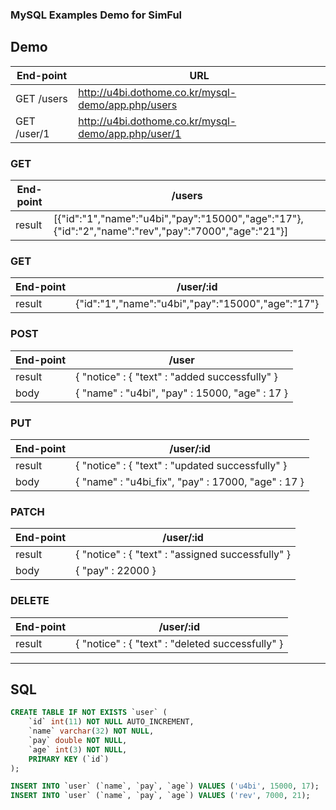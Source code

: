 ### MySQL Examples Demo for SimFul

## Demo

| End-point    | URL                                                 |
|--------------|-----------------------------------------------------|
| GET /users   | http://u4bi.dothome.co.kr/mysql-demo/app.php/users  |
| GET /user/1  | http://u4bi.dothome.co.kr/mysql-demo/app.php/user/1 |

### GET

| End-point | /users                                                                                                |
|------------|--------------------------------------------------------------------------------------------------------|
| result | [{"id":"1","name":"u4bi","pay":"15000","age":"17"},{"id":"2","name":"rev","pay":"7000","age":"21"}]   |

### GET

| End-point | /user/:id                                                                                           |
|------------|-----------------------------------------------------------------------------------------|
| result | {"id":"1","name":"u4bi","pay":"15000","age":"17"} |

### POST

| End-point | /user                                                                                               |
|------------|-----------------------------------------------------------------------------------------|
| result | { "notice" : { "text" : "added successfully" } |
| body | { "name" : "u4bi", "pay" : 15000, "age" : 17 } |

### PUT

| End-point | /user/:id                                                                                            |
|------------|-----------------------------------------------------------------------------------------|
| result | { "notice" : { "text" : "updated successfully" }   |
| body | { "name" : "u4bi_fix", "pay" : 17000, "age" : 17 } |

### PATCH

| End-point | /user/:id                                                                                            |
|------------|-----------------------------------------------------------------------------------------|
| result | { "notice" : { "text" : "assigned successfully" } |
| body | { "pay" : 22000 }                                 |

### DELETE

| End-point | /user/:id                                                                                           |
|------------|-----------------------------------------------------------------------------------------|
| result | { "notice" : { "text" : "deleted successfully" } |

---

## SQL
```sql
CREATE TABLE IF NOT EXISTS `user` (
    `id` int(11) NOT NULL AUTO_INCREMENT,
    `name` varchar(32) NOT NULL,
    `pay` double NOT NULL,
    `age` int(3) NOT NULL,
    PRIMARY KEY (`id`)
);

INSERT INTO `user` (`name`, `pay`, `age`) VALUES ('u4bi', 15000, 17);
INSERT INTO `user` (`name`, `pay`, `age`) VALUES ('rev', 7000, 21);
```
